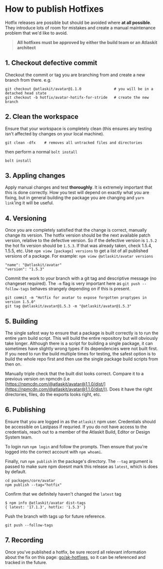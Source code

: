 # How to publish Hotfixes

Hotfix releases are possible but should be avoided where **at all possible**. They introduce lots of room for mistakes and create a manual maintenance problem that we'd like to avoid.

> **All hotfixes must be approved by either the build team or an Atlaskit architect**

## 1. Checkout defective commit

Checkout the commit or tag you are branching from and create a new branch from there. e.g.

```
git checkout @atlaskit/avatar@1.1.0               # you will be in a detached head state
git checkout -b hotfix/avatar-hotifx-for-stride   # create the new branch
```

## 2. Clean the workspace

Ensure that your workspace is completely clean (this ensures any testing isn't affected by changes on your local machine).

```
git clean -dfx    # removes all untracked files and directories
```

then perform a normal `bolt install`

```
bolt install
```

## 3. Appling changes

Apply manual changes and test **thoroughly**. It is extremely important that this is done correctly. How you test will depend on exactly what you are fixing, but in general building the package you are changing and `yarn link`'ing it will be useful.

## 4. Versioning

Once you are completely satisfied that the change is correct, manually change its version. The hotfix version should be the next available patch version, relative to the defective version. So if the defective version is `1.5.2` the hot fix version should be `1.5.3`. If that was already taken, check 1.5.4, 1.5.5, etc. Use `npm view [package] versions` to get a list of all published versions of a package. For example: `npm view @atlaskit/avatar versions`

```
"name": "@atlaskit/avatar"
"version": "1.5.3"
```

Commit the work to your branch with a git tag and descriptive message (no changeset required). The `-m` flag is very important here as `git push --follow-tags` behaves strangely depending on if this is present.

```
git commit -m "Hotfix for avatar to expose forgotten proptypes in version 1.5.0"
git tag @atlaskit/avatar@1.5.3 -m "@atlaskit/avatar@1.5.3"
```

## 5. Building

The single safest way to ensure that a package is built correctly is to run the entire yarn build script. This will build the entire repository but will obviously take longer. Although there is a script for building a single package, it can sometimes have slightly wrong types if its dependencies were not built first. If you need to run the build multiple times for testing, the safest option is to build the whole repo first and then use the single package build scripts from then on.

Manually triple check that the built dist looks correct. Compare it to a previous version on npmcdn (i.e [https://npmcdn.com/@atlaskit/avatar@1.1.0/dist/](https://npmcdn.com/@atlaskit/avatar@1.1.0/dist/)). Does it have the right directories, files, do the exports looks right, etc.

## 6. Publishing

Ensure that you are logged in as the `atlaskit` npm user. Credentials should be accessible on Lastpass if requried. If you do not have access to the credentials, reach out to a member of the Atlaskit Build, Editor or Design System team.

To login run `npm login` and follow the prompts. Then ensure that you're logged into the correct account with `npm whoami`.

Finally, run `npm publish` in the package's directory. The `--tag` argument is passed to make sure npm doesnt mark this release as `latest`, which is does by default.

```
cd packages/core/avatar
npm publish --tag="hotfix"
```

Confirm that we definitely haven't changed the `latest` tag

```
$ npm info @atlaskit/avatar dist-tags
{ latest: '17.1.3', hotfix: '1.5.3' }
```

Push the branch with tags up for future reference.

```
git push --follow-tags
```

## 7. Recording

Once you've published a hotfix, be sure record all relevant information about the fix on this page: [go/ak-hotfixes](https://product-fabric.atlassian.net/wiki/spaces/DPT/pages/993627202/Published+Hotfix+Register), so it can be referenced and tracked in the future.
